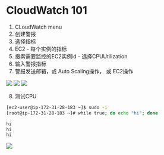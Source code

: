 # CloudWatch 101

1. CLoudWatch menu
2. 创建警报
3. 选择指标
4. EC2 - 每个实例的指标
5. 搜索需要监控的EC2实例id - 选择CPUUtilization
6. 输入警报指标
7. 警报发送邮箱，或 Auto Scaling操作， 或 EC2操作

  ![](https://i.loli.net/2019/06/15/5d04f7bcbb93621376.png)
  ![](https://i.loli.net/2019/06/15/5d04f7c161f9990762.png)
  ![](https://i.loli.net/2019/06/15/5d04f8484932581418.png)

8. 测试CPU
```sh
[ec2-user@ip-172-31-28-183 ~]$ sudo -i
[root@ip-172-31-28-183 ~]# while true; do echo "hi"; done

hi
hi
hi
```


![](https://i.loli.net/2019/06/15/5d04f1dc56b9d41582.png)

